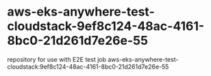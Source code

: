 # aws-eks-anywhere-test-cloudstack-9ef8c124-48ac-4161-8bc0-21d261d7e26e-55
repository for use with E2E test job aws-eks-anywhere-test-cloudstack:9ef8c124-48ac-4161-8bc0-21d261d7e26e-55
